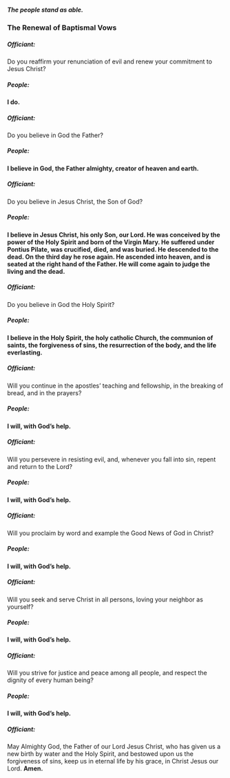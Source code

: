 ##### The people stand as able.
### The Renewal of Baptismal Vows
##### Officiant:
Do you reaffirm your renunciation of evil and renew your commitment to Jesus Christ?

##### **People:**
**I do.**

##### Officiant:
Do you believe in God the Father?

##### **People:**
**I believe in God, the Father almighty, creator of heaven and earth.**

##### Officiant:
Do you believe in Jesus Christ, the Son of God?

##### **People:**
**I believe in Jesus Christ, his only Son, our Lord.
He was conceived by the power of the Holy Spirit
and born of the Virgin Mary.
He suffered under Pontius Pilate,
was crucified, died, and was buried.
He descended to the dead.
On the third day he rose again.
He ascended into heaven,
and is seated at the right hand of the Father.
He will come again to judge the living and the dead.**


##### Officiant:
Do you believe in God the Holy Spirit?

##### **People:**
**I believe in the Holy Spirit, the holy catholic Church,
the communion of saints, the forgiveness of sins,
the resurrection of the body, and the life everlasting.**

##### Officiant:
Will you continue in the apostles’ teaching and fellowship, in the breaking of bread, and in the prayers?

##### **People:**
**I will, with God’s help.**

##### Officiant:
Will you persevere in resisting evil, and, whenever you fall into sin, repent and return to the Lord?

##### **People:**
**I will, with God’s help.**

##### Officiant:
Will you proclaim by word and example the Good News of God in Christ?

##### **People:**
**I will, with God’s help.**

##### Officiant:
Will you seek and serve Christ in all persons, loving your neighbor as yourself?

##### **People:**
**I will, with God’s help.**

##### Officiant:
Will you strive for justice and peace among all people, and respect the dignity of every human being?

##### **People:**
**I will, with God’s help.**

##### Officiant:
May Almighty God, the Father of our Lord Jesus Christ, who has given us a new birth by water and the Holy Spirit, and bestowed upon us the forgiveness of sins, keep us in eternal life by his grace, in Christ Jesus our Lord. **Amen.**
